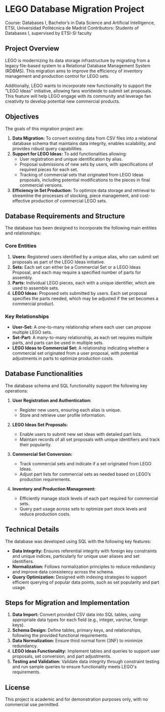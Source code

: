 # LEGO Database Migration Project
Course: Databases I, Bachelor’s in Data Science and Artificial Intelligence, ETSI, Universidad Politécnica de Madrid
Contributors: Students of Databases I, supervised by ETSI-SI faculty

## Project Overview
LEGO is modernizing its data storage infrastructure by migrating from a legacy file-based system to a Relational Database Management System (RDBMS). This migration aims to improve the efficiency of inventory management and production control for LEGO sets.

Additionally, LEGO wants to incorporate new functionality to support the "LEGO Ideas" initiative, allowing fans worldwide to submit set proposals. This feature will help LEGO engage with its community and leverage fan creativity to develop potential new commercial products.

## Objectives
The goals of this migration project are:

1. **Data Migration:** To convert existing data from CSV files into a relational database schema that maintains data integrity, enables scalability, and provides robust query capabilities.
2. **Support for LEGO Ideas:** To add functionalities allowing:
    * User registration and unique identification by alias.
    * Proposal submissions of new sets by users, with specifications of required pieces for each set.
    * Tracking of commercial sets that originated from LEGO Ideas proposals, including potential modifications to the pieces in final commercial versions.
3. **Efficiency in Set Production:** To optimize data storage and retrieval to streamline the processes of stocking, piece management, and cost-effective production of commercial LEGO sets.

## Database Requirements and Structure
The database has been designed to incorporate the following main entities and relationships:

### Core Entities
1. **Users:** Registered users identified by a unique alias, who can submit set proposals as part of the LEGO Ideas initiative.
2. **Sets:** Each set can either be a Commercial Set or a LEGO Ideas Proposal, and each may require a specified number of parts for assembly.
3. **Parts:** Individual LEGO pieces, each with a unique identifier, which are used to assemble sets.
4. **LEGO Ideas:** Proposed sets submitted by users. Each set proposal specifies the parts needed, which may be adjusted if the set becomes a commercial product.

### Key Relationships
* **User-Set:** A one-to-many relationship where each user can propose multiple LEGO sets.
* **Set-Part:** A many-to-many relationship, as each set requires multiple parts, and parts can be used in multiple sets.
* **LEGO Ideas to Commercial Set:** A relationship indicating whether a commercial set originated from a user proposal, with potential adjustments in parts to optimize production costs.

## Database Functionalities
The database schema and SQL functionality support the following key operations:

1. **User Registration and Authentication:**
    * Register new users, ensuring each alias is unique.
    * Store and retrieve user profile information.

2. **LEGO Ideas Set Proposals:**
    * Enable users to submit new set ideas with detailed part lists.
    * Maintain records of all set proposals with unique identifiers and track their popularity.
    
3. **Commercial Set Conversion:**
    * Track commercial sets and indicate if a set originated from LEGO Ideas.
    * Adjust part lists for commercial sets as needed based on LEGO’s production requirements.
    
4. **Inventory and Production Management:**
    * Efficiently manage stock levels of each part required for commercial sets.
    * Query part usage across sets to optimize part stock levels and reduce production costs.

## Technical Details
The database was developed using SQL with the following key features:

* **Data Integrity:** Ensures referential integrity with foreign key constraints and unique indices, particularly for unique user aliases and set identifiers.
* **Normalization:** Follows normalization principles to reduce redundancy and improve data consistency across the schema.
* **Query Optimization:** Designed with indexing strategies to support efficient querying of popular data points, such as set popularity and part usage.

## Steps for Migration and Implementation
1. **Data Import:** Convert provided CSV data into SQL tables, using appropriate data types for each field (e.g., integer, varchar, foreign keys).
2. **Schema Design:** Define tables, primary keys, and relationships, following the provided functional requirements.
3. **Data Normalization:** Ensure third normal form (3NF) to minimize redundancy.
4. **LEGO Ideas Functionality:** Implement tables and queries to support user proposals, set conversion, and part adjustments.
5. **Testing and Validation:** Validate data integrity through constraint testing and run sample queries to ensure functionality meets LEGO's requirements.

## License
This project is academic and for demonstration purposes only, with no commercial use permitted.

